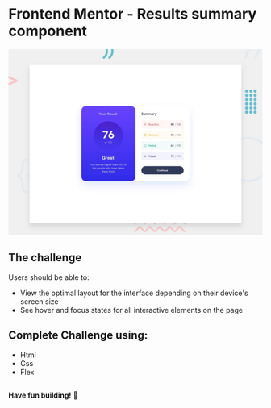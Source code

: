 # Frontend Mentor - Results summary component

![Design preview for the Results summary component coding challenge](./design/desktop-preview.jpg)

## The challenge

Users should be able to:

- View the optimal layout for the interface depending on their device's screen size
- See hover and focus states for all interactive elements on the page

## Complete Challenge using:

- Html
- Css
- Flex

 ## 
 **Have fun building!** 🚀
